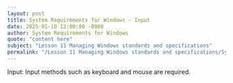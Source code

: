 ```yaml
---
layout: post
title: System Requirements for Windows - Input
date: 2025-01-10 12:00:00 -0000
author: System Requirements for Windows
quote: "content here"
subject: "Lesson 11 Managing Windows standards and specifications"
permalink: "/Lesson 11 Managing Windows standards and specifications/System Requirements for Windows/System Requirements for Windows - Input"
---
```


Input: Input methods such as keyboard and mouse are required.
